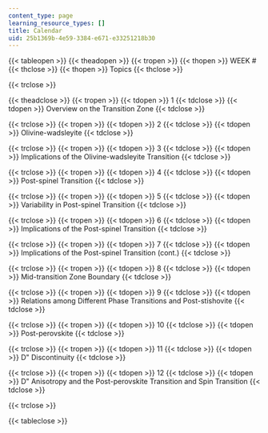 ```yaml
---
content_type: page
learning_resource_types: []
title: Calendar
uid: 25b1369b-4e59-3384-e671-e33251218b30
---
```


{{< tableopen >}}
{{< theadopen >}}
{{< tropen >}}
{{< thopen >}}
WEEK #
{{< thclose >}}
{{< thopen >}}
Topics
{{< thclose >}}

{{< trclose >}}

{{< theadclose >}}
{{< tropen >}}
{{< tdopen >}}
1
{{< tdclose >}}
{{< tdopen >}}
Overview on the Transition Zone
{{< tdclose >}}

{{< trclose >}}
{{< tropen >}}
{{< tdopen >}}
2
{{< tdclose >}}
{{< tdopen >}}
Olivine-wadsleyite
{{< tdclose >}}

{{< trclose >}}
{{< tropen >}}
{{< tdopen >}}
3
{{< tdclose >}}
{{< tdopen >}}
Implications of the Olivine-wadsleyite Transition
{{< tdclose >}}

{{< trclose >}}
{{< tropen >}}
{{< tdopen >}}
4
{{< tdclose >}}
{{< tdopen >}}
Post-spinel Transition
{{< tdclose >}}

{{< trclose >}}
{{< tropen >}}
{{< tdopen >}}
5
{{< tdclose >}}
{{< tdopen >}}
Variability in Post-spinel Transition
{{< tdclose >}}

{{< trclose >}}
{{< tropen >}}
{{< tdopen >}}
6
{{< tdclose >}}
{{< tdopen >}}
Implications of the Post-spinel Transition
{{< tdclose >}}

{{< trclose >}}
{{< tropen >}}
{{< tdopen >}}
7
{{< tdclose >}}
{{< tdopen >}}
Implications of the Post-spinel Transition (cont.)
{{< tdclose >}}

{{< trclose >}}
{{< tropen >}}
{{< tdopen >}}
8
{{< tdclose >}}
{{< tdopen >}}
Mid-transition Zone Boundary
{{< tdclose >}}

{{< trclose >}}
{{< tropen >}}
{{< tdopen >}}
9
{{< tdclose >}}
{{< tdopen >}}
Relations among Different Phase Transitions and Post-stishovite
{{< tdclose >}}

{{< trclose >}}
{{< tropen >}}
{{< tdopen >}}
10
{{< tdclose >}}
{{< tdopen >}}
Post-perovskite
{{< tdclose >}}

{{< trclose >}}
{{< tropen >}}
{{< tdopen >}}
11
{{< tdclose >}}
{{< tdopen >}}
D" Discontinuity
{{< tdclose >}}

{{< trclose >}}
{{< tropen >}}
{{< tdopen >}}
12
{{< tdclose >}}
{{< tdopen >}}
D" Anisotropy and the Post-perovskite Transition and Spin Transition
{{< tdclose >}}

{{< trclose >}}

{{< tableclose >}}